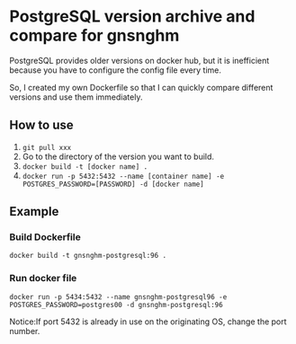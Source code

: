 # PostgreSQL version archive and compare for gnsnghm

PostgreSQL provides older versions on docker hub, but it is inefficient because you have to configure the config file every time.

So, I created my own Dockerfile so that I can quickly compare different versions and use them immediately.

## How to use

1. `git pull xxx`
1. Go to the directory of the version you want to build.
1. `docker build -t [docker name] .`
1. `docker run -p 5432:5432 --name [container name] -e POSTGRES_PASSWORD=[PASSWORD] -d [docker name]`

## Example

### Build Dockerfile

`docker build -t gnsnghm-postgresql:96 .`

### Run docker file

`docker run -p 5434:5432 --name gnsnghm-postgresql96 -e POSTGRES_PASSWORD=postgres00 -d gnsnghm-postgresql:96`

Notice:If port 5432 is already in use on the originating OS, change the port number.
